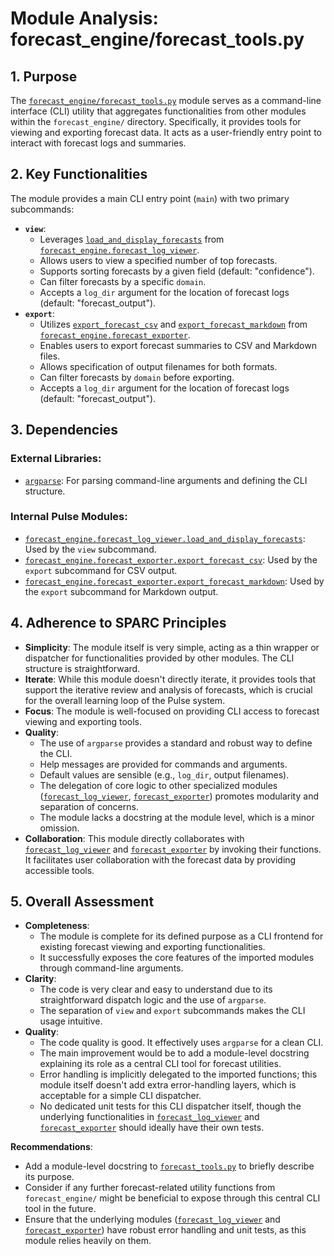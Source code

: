 # Module Analysis: forecast_engine/forecast_tools.py

## 1. Purpose

The [`forecast_engine/forecast_tools.py`](../../forecast_engine/forecast_tools.py:1) module serves as a command-line interface (CLI) utility that aggregates functionalities from other modules within the `forecast_engine/` directory. Specifically, it provides tools for viewing and exporting forecast data. It acts as a user-friendly entry point to interact with forecast logs and summaries.

## 2. Key Functionalities

The module provides a main CLI entry point (`main`) with two primary subcommands:

*   **`view`**:
    *   Leverages [`load_and_display_forecasts`](../../forecast_engine/forecast_log_viewer.py:2) from [`forecast_engine.forecast_log_viewer`](../../forecast_engine/forecast_log_viewer.py:1).
    *   Allows users to view a specified number of top forecasts.
    *   Supports sorting forecasts by a given field (default: "confidence").
    *   Can filter forecasts by a specific `domain`.
    *   Accepts a `log_dir` argument for the location of forecast logs (default: "forecast_output").
*   **`export`**:
    *   Utilizes [`export_forecast_csv`](../../forecast_engine/forecast_exporter.py:3) and [`export_forecast_markdown`](../../forecast_engine/forecast_exporter.py:3) from [`forecast_engine.forecast_exporter`](../../forecast_engine/forecast_exporter.py:1).
    *   Enables users to export forecast summaries to CSV and Markdown files.
    *   Allows specification of output filenames for both formats.
    *   Can filter forecasts by `domain` before exporting.
    *   Accepts a `log_dir` argument for the location of forecast logs (default: "forecast_output").

## 3. Dependencies

### External Libraries:
*   [`argparse`](https://docs.python.org/3/library/argparse.html): For parsing command-line arguments and defining the CLI structure.

### Internal Pulse Modules:
*   [`forecast_engine.forecast_log_viewer.load_and_display_forecasts`](../../forecast_engine/forecast_log_viewer.py:2): Used by the `view` subcommand.
*   [`forecast_engine.forecast_exporter.export_forecast_csv`](../../forecast_engine/forecast_exporter.py:3): Used by the `export` subcommand for CSV output.
*   [`forecast_engine.forecast_exporter.export_forecast_markdown`](../../forecast_engine/forecast_exporter.py:3): Used by the `export` subcommand for Markdown output.

## 4. Adherence to SPARC Principles

*   **Simplicity**: The module itself is very simple, acting as a thin wrapper or dispatcher for functionalities provided by other modules. The CLI structure is straightforward.
*   **Iterate**: While this module doesn't directly iterate, it provides tools that support the iterative review and analysis of forecasts, which is crucial for the overall learning loop of the Pulse system.
*   **Focus**: The module is well-focused on providing CLI access to forecast viewing and exporting tools.
*   **Quality**:
    *   The use of `argparse` provides a standard and robust way to define the CLI.
    *   Help messages are provided for commands and arguments.
    *   Default values are sensible (e.g., `log_dir`, output filenames).
    *   The delegation of core logic to other specialized modules ([`forecast_log_viewer`](../../forecast_engine/forecast_log_viewer.py:1), [`forecast_exporter`](../../forecast_engine/forecast_exporter.py:1)) promotes modularity and separation of concerns.
    *   The module lacks a docstring at the module level, which is a minor omission.
*   **Collaboration**: This module directly collaborates with [`forecast_log_viewer`](../../forecast_engine/forecast_log_viewer.py:1) and [`forecast_exporter`](../../forecast_engine/forecast_exporter.py:1) by invoking their functions. It facilitates user collaboration with the forecast data by providing accessible tools.

## 5. Overall Assessment

*   **Completeness**:
    *   The module is complete for its defined purpose as a CLI frontend for existing forecast viewing and exporting functionalities.
    *   It successfully exposes the core features of the imported modules through command-line arguments.
*   **Clarity**:
    *   The code is very clear and easy to understand due to its straightforward dispatch logic and the use of `argparse`.
    *   The separation of `view` and `export` subcommands makes the CLI usage intuitive.
*   **Quality**:
    *   The code quality is good. It effectively uses `argparse` for a clean CLI.
    *   The main improvement would be to add a module-level docstring explaining its role as a central CLI tool for forecast utilities.
    *   Error handling is implicitly delegated to the imported functions; this module itself doesn't add extra error-handling layers, which is acceptable for a simple CLI dispatcher.
    *   No dedicated unit tests for this CLI dispatcher itself, though the underlying functionalities in [`forecast_log_viewer`](../../forecast_engine/forecast_log_viewer.py:1) and [`forecast_exporter`](../../forecast_engine/forecast_exporter.py:1) should ideally have their own tests.

**Recommendations**:
*   Add a module-level docstring to [`forecast_tools.py`](../../forecast_engine/forecast_tools.py:1) to briefly describe its purpose.
*   Consider if any further forecast-related utility functions from `forecast_engine/` might be beneficial to expose through this central CLI tool in the future.
*   Ensure that the underlying modules ([`forecast_log_viewer`](../../forecast_engine/forecast_log_viewer.py:1) and [`forecast_exporter`](../../forecast_engine/forecast_exporter.py:1)) have robust error handling and unit tests, as this module relies heavily on them.